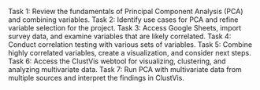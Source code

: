 Task 1: Review the fundamentals of Principal Component Analysis (PCA) and combining variables.
Task 2: Identify use cases for PCA and refine variable selection for the project.
Task 3: Access Google Sheets, import survey data, and examine variables that are likely correlated. 
Task 4: Conduct correlation testing with various sets of variables. 
Task 5: Combine highly correlated variables, create a visualization, and consider next steps.
Task 6: Access the ClustVis webtool for visualizing, clustering, and analyzing multivariate data.
Task 7: Run PCA with multivariate data from multiple sources and interpret the findings in ClustVis.

